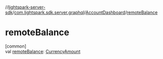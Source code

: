 //[lightspark-server-sdk](../../../index.md)/[com.lightspark.sdk.server.graphql](../index.md)/[AccountDashboard](index.md)/[remoteBalance](remote-balance.md)

# remoteBalance

[common]\
val [remoteBalance](remote-balance.md): [CurrencyAmount](../../com.lightspark.sdk.server.model/-currency-amount/index.md)
